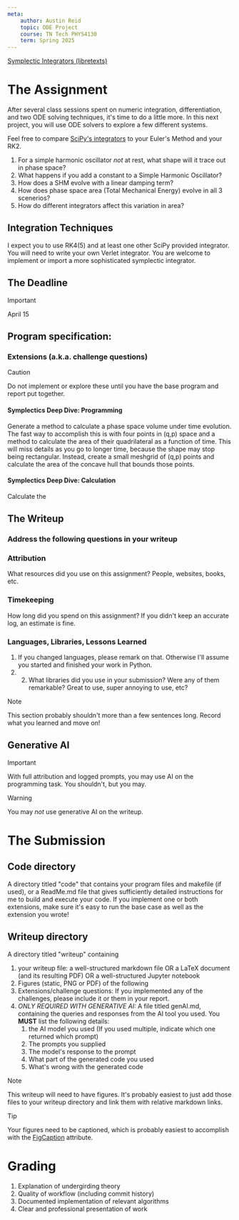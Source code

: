 ```yaml
---
meta:
    author: Austin Reid
    topic: ODE Project
    course: TN Tech PHYS4130
    term: Spring 2025
---
```


[Symplectic Integrators (libretexts)](https://math.libretexts.org/Bookshelves/Differential_Equations/Numerically_Solving_Ordinary_Differential_Equations_(Brorson)/01%3A_Chapters/1.07%3A_Symplectic_integrators)

# The Assignment

After several class sessions spent on numeric integration, differentiation, and two ODE solving techniques, it's time to do a little more.
In this next project, you will use ODE solvers to explore a few different systems.

Feel free to compare [SciPy's integrators](https://docs.scipy.org/doc/scipy/reference/integrate.html) to your Euler's Method and your RK2.

 1. For a simple harmonic oscillator *not* at rest, what shape will it trace out in phase space?
 2. What happens if you add a constant to a Simple Harmonic Oscillator?
 3. How does a SHM evolve with a linear damping term?
 4. How does phase space area (Total Mechanical Energy) evolve in all 3 scenerios?
 5. How do different integrators affect this variation in area?

## Integration Techniques
I expect you to use RK4(5) and at least one other SciPy provided integrator.
You will need to write your own Verlet integrator.
You are welcome to implement or import a more sophisticated symplectic integrator.

## The Deadline

> [!IMPORTANT]
> April 15

## Program specification:




### Extensions (a.k.a. challenge questions)
> [!CAUTION]
>  Do not implement or explore these until you have the base program and report put together.

#### Symplectics Deep Dive: Programming
Generate a method to calculate a phase space volume under time evolution.
The fast way to accomplish this is with four points in (q,p) space and a method to calculate the area of their quadrilateral as a function of time.
This will miss details as you go to longer time, because the shape may stop being rectangular.
Instead, create a small meshgrid of (q,p) points and calculate the area of the concave hull that bounds those points.

#### Symplectics Deep Dive: Calculation
Calculate the 

## The Writeup

### Address the following questions in your writeup

### Attribution
What resources did you use on this assignment? People, websites, books, etc.

### Timekeeping
How long did you spend on this assignment? If you didn't keep an accurate log, an estimate is fine.

### Languages, Libraries, Lessons Learned
 1. If you changed languages, please remark on that. Otherwise I'll assume you started and finished your work in Python.
 2. 2. What libraries did you use in your submission? Were any of them remarkable? Great to use, super annoying to use, etc?

> [!NOTE]
> This section probably shouldn't more than a few sentences long. Record what you learned and move on!

## Generative AI

> [!IMPORTANT]
> With full attribution and logged prompts, you may use AI on the programming task. You shouldn't, but you may.

> [!WARNING]
> You may _not_ use generative AI on the writeup.

# The Submission

## Code directory
A directory titled "code" that contains your program files and makefile (if used), or a ReadMe.md file that gives sufficiently detailed instructions for me to build and execute your code.
If you implement one or both extensions, make sure it's easy to run the base case as well as the extension you wrote!

## Writeup directory
A directory titled "writeup" containing 
 1. your writeup file: a well-structured markdown file OR a LaTeX document (and its resulting PDF) OR a well-structured Jupyter notebook
 2. Figures (static, PNG or PDF) of the following
 4. Extensions/challenge questions: If you implemented any of the challenges, please include it or them in your report.
 5. *ONLY REQUIRED WITH GENERATIVE AI:* A file titled genAI.md, containing the queries and responses from the AI tool you used. You **MUST** list the following details:
    1. the AI model you used (If you used multiple, indicate which one returned which prompt)
    2. The prompts you supplied
    3. The model's response to the prompt
    4. What part of the generated code you used
    5. What's wrong with the generated code

> [!NOTE]  
> This writeup will need to have figures. It's probably easiest to just add those files to your writeup directory and link them with relative markdown links.

> [!TIP]
> Your figures need to be captioned, which is probably easiest to accomplish with the [FigCaption](https://www.w3schools.com/tags/tag_figcaption.asp) attribute.

# Grading
 1. Explanation of undergirding theory
 2. Quality of workflow (including commit history)
 3. Documented implementation of relevant algorithms
 4. Clear and professional presentation of work
